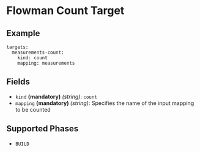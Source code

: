 # Flowman Count Target

## Example
```
targets:
  measurements-count:
    kind: count
    mapping: measurements
```

## Fields
 * `kind` **(mandatory)** *(string)*: `count`
 * `mapping` **(mandatory)** *(string)*:
 Specifies the name of the input mapping to be counted


## Supported Phases
* `BUILD`
